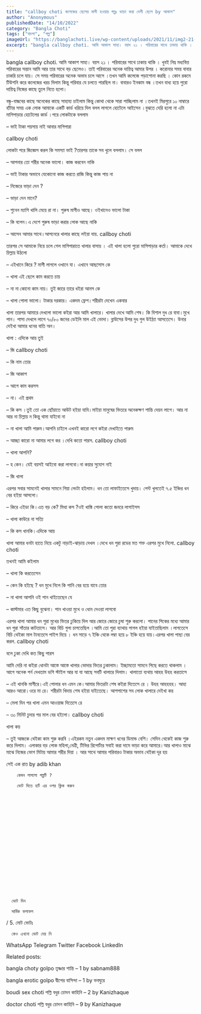 ```yaml
---
title: "callboy choti কলেজের ছেলের মাগী হওয়ার গল্পঃ ভাড়া করা দেশী ছেলে by আকাশ"
author: "Anonymous"
publishedDate: "14/10/2022"
category: "Bangla Choti"
tags: ["বাংলা", "গল্প"]
imageUrl: "https://banglachoti.live/wp-content/uploads/2021/11/img2-21-150x150.jpeg"
excerpt: "bangla callboy choti. আমি আকাশ সাহা। বয়স ২১ । পরিবারের সাথে ঢাকায় থাকি । খুবই নিম্ন মধ্যবিত্ত পরিবারের সন্তান আমি আর তার সাথে বড় ছেলেও। তাই পরিবারের অনেক দায়িত্ব আমার উপর । করোনার সময় বাবার চাকরি..."
---
```


bangla callboy choti. আমি আকাশ সাহা। বয়স ২১ । পরিবারের সাথে ঢাকায় থাকি । খুবই নিম্ন মধ্যবিত্ত পরিবারের সন্তান আমি আর তার সাথে বড় ছেলেও। তাই পরিবারের অনেক দায়িত্ব আমার উপর । করোনার সময় বাবার চাকরি চলে যায়। সে সময় পরিবারের অনেক অভাব চলে আসে ।তখন আমি কলেজে পড়াশোনা করছি । কোন রকমে টিউশনি করে কলেজের খরচ দিলাম কিন্তু পরিবার যে চলতে পারছিল না। বাবারও ইনকাম বন্ধ ।তখন বাধ্য হয়ে পুরো দায়িত্ব নিজের কাছে তুলে নিতে হলো।


বন্ধু-বান্ধবের কাছে অনেকের কাছে সাহায্য চাইলাম কিন্তু কোথা থেকে সারা পাচ্ছিলাম না ।তখনই মিরপুরে ১০ নাম্বারে হাঁটার সময় এক লোক আমাকে একটি কার্ড ধরিয়ে দিল বলল লাগলে হোটেলে আইসেন ।বুঝতে দেরি হলো না এটা মাগিপাড়ার হোটেলের কার্ড ।পরে লোকটাকে বললাম

– ভাই টাকা পয়সায় নাই আবার মাগিপারা


callboy choti


লোকটা পরে জিজ্ঞেস করল কি সমস্যা ভাই ?তারপর তাকে সব খুলে বললাম। সে বলল

– আপনার তো শরীর অনেক ভালো। কাজ করবেন নাকি

– ভাই টাকার অভাবে যেকোনো কাজ করতে রাজি কিন্তু কাজ পায় না

– নিজেরে ভাড়া দেন ?


– ভাড়া দেন মানে?

– শুনেন ম্যাগি খালি মেয়ে রা না। পুরুষ মাগীও আছে। ওইখানেও ভালো টাকা

– কি বলেন।এ দেশে পুরুষ ভাড়া করার লোক আছে নাকি

– আসেন আমার সাথে।আপনেরে খালার কাছে লইয়া যায়. callboy choti


তারপর সে আমাকে নিয়ে চলে গেল মাগিপারাতে খালার বাসায় । এই খালা হলো পুরো মাগিপাড়ার কর্তা। আমাকে দেখে চিল্লায় উঠলো

– এইখানে কিরে ? মাগী লাগলে ওখানে যা। এখানে আছসোস কে

– খালা এই ছেলে কাম করতে চায়

– না না কোনো কাম নায়। তুই জারে তারে ধইরা আনস কে

– খালা পোলা ভালো। টাকার দরকার। একদম ফ্রেশ।শরীরটা দেখেন একবার












খালা তারপর আমারে দেখলো ভালো কইরা আর আমি খালারে। খালার দেখে আমি শেষ। কি বিশাল দুধ রে বাবা।মুখে পান। পাসা দেখলে লাগে ৭০/৮০ জনের ডেইলি মাল এই ভোদা। ব্লাউসের উপর দুধ গুল উইঠ্যা আসতেসে। উনার দেইখা আমার ধনের বাতি অন।

খালা : এদিকে আয় তুই

– জি callboy choti


– কি নাম তোর

– জি আকাশ

– আগে কাম করসস

– না। এই প্রথম


– কি কস ।তুই তো এক ছোঁয়াতে আউট হইয়া যাবি।মাইয়া মানুষের ভিতরে অনেকক্ষণ শান্তি দেয়ন লাগে। আর না আর না চিল্লায় ন কিন্তু থামা যাইবো না

– না খালা আমি পারুম।আপনি চাইলে এখনই কারো লগে কইরা দেখাইতে পারুম

– আচ্ছা কারো না আমার লগে কর ।দেখি কতো পারস. callboy choti


– খালা আপনি?

– হ কেন। যেই বয়সই আইবো করা লাগবো।না কয়ার সুযোগ নাই

– জি খালা

এরপর সবার সামনেই খালার সামনে গিয়া লেংটা হইলাম। ধন তো লাফাইতেসে খুদায়। পেন্ট খুলতেই ৭.৫ ইঞ্চির ধন বের হইয়া আসলো।


– কিরে এইডা কি।এত বড় কে? মিত্থা কস ?ওই খাঙ্কি পোলা কতো জনরে লাগাইসস

– খালা কাউরে না সত্যি

– কি কস খানকি।এদিকে আয়

খালা আমার ধনটা হাতে নিয়ে একটু নাড়াই-ঝাড়ায় দেখল ।দেখে ধন পুরা রডের মত শক্ত এরপর মুখে নিলো. callboy choti


তখনই আমি কইলাম

– খালা কি করতেসেন

– কেন কি হইছে ? ধন মুখে নিলে কি পানি বের হয়ে যাবে তোর

– না খালা আপনি ওই পান খাইতেছেন যে


– কাস্টমার এত কিছু বুঝেনা। পান খাওয়া মুখে ও ধোন দেওয়া লাগবো

এরপর খালা আমার ধন পুরা মুখের ভিতর ঢুকিয়ে দিল আর জোরে জোরে চুষা শুরু করলো। পানের পিকের মধ্যে আমার ধন পুরা সাঁতার কাটতাসে। আর বিচি গুলা চাপতেছিল ।আমি তো পুরা ব্যাথায় পাগল হইয়া যাইতাছিলাম ।লাগতেসে বিচি থেইকা মাল টানতেসে পাইপ দিয়ে । ধন সাড়ে ৭ ইঞ্চি থেকে লম্বা হয়ে ৮ ইঞ্চি হয়ে যায়।এরপর খালা পাছা বের করল. callboy choti


বলে ঢুকা দেখি কত কিছু পারস

আমি দেরি না কইরা ধোনটা আস্তে আস্তে খালার ভোদার ভিতর ঢুকালাম। ইচ্ছামতো সামনে পিছে করতে থাকলাম ।আগে অনেক পর্ন দেখতাম ডগি স্টাইল আর যা যা আছে সবটি খালারে দিলাম। খালাতো ব্যথায় আহহ উহহ করতাসে


– এই খানকি মাগীরে।এই পোলার ধন এমন কে।আমার ভিতরটা শেষ কইরা দিতেসে রে । উহহ আহহহহ। আহা আরও আরো।ওরে মা রে। শরীরটা খিদায় শেষ হইয়া যাইতেছে। আশপাশের সব লোক খালারে দেইখা কয়

– মেলা দিন পর খালা এমন আওয়াজ দিতেসে রে

– ৩০ মিনিট চুদার পর মাল বের হইলো। callboy choti


খালা কয়

– তুই আজকে থেইকা কাম শুরু করবি ।এইরকম নতুন একদম মাক্ষণ ধনের ডিমান্ড বেশি। সেদিন থেকেই কাজ শুরু করে দিলাম। এলাকার বড় লোক মহিলা,নেত্রী, টিভির রিপোর্টার সবাই করা দামে ভাড়া করে আমারে।আর খালাও মাঝে মাঝে নিজের ভোগ মিটায় আমার শরীর দিয়া । আর সাথে আমার পরিবারও টাকার অভাব থেইকা দূর হয়


সেই এক রাত by adib khan


 
 
 
        কেমন লাগলো গল্পটি ?      
 
        ভোট দিতে হার্ট এর ওপর ক্লিক করুন      
 
 
 
 
 
 
 
 
 
 
 
 
 
 
 
 
 
 
 
 
 
      ভোট দিন    
 
      সার্বিক ফলাফল 
 / 5. মোট ভোটঃ 
 
 
      কেও এখনো ভোট দেয় নি    
 
 
 
 
WhatsApp
Telegram
Twitter
Facebook
LinkedIn




Related posts:






bangla choty golpo তৃষ্ণার শান্তি – 1 by sabnam888




bangla erotic golpo দ্বীপের বাসিন্দা – 1 by ভবঘুরে




boudi sex choti পল্লি বধুর চোদন কাহিনি – 2 by Kanizhaque




doctor choti পল্লি বধুর চোদন কাহিনি – 9 by Kanizhaque
